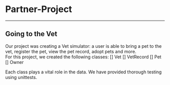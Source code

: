 # Partner-Project
------------------------------------------------------------------------------------------------------------------------------------------
## Going to the Vet
Our project was creating a Vet simulator: a user is able to bring a pet to the vet, register the pet, view the pet record, adopt pets and more.  
For this project, we created the following classes:
[] Vet
[] VetRecord
[] Pet
[] Owner 

Each class plays a vital role in the data. We have provided thorough testing using unittests.
